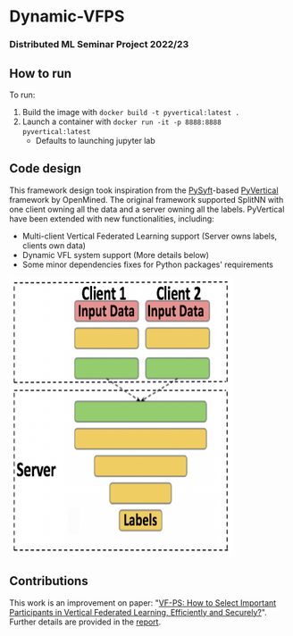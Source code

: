 # Dynamic-VFPS
### Distributed ML Seminar Project 2022/23

## How to run
To run:

1. Build the image with `docker build -t pyvertical:latest .`
1. Launch a container with `docker run -it -p 8888:8888 pyvertical:latest`
    - Defaults to launching jupyter lab

## Code design

This framework design took inspiration from the [PySyft](https://blog.openmined.org/tag/pysyft/)-based [PyVertical](https://github.com/OpenMined/PyVertical) framework by OpenMined. The original framework supported SplitNN with one client owning all the data and a server owning all the labels. PyVertical have been extended with new functionalities, including:
- Multi-client Vertical Federated Learning support (Server owns labels, clients own data)
- Dynamic VFL system support (More details below)
- Some minor dependencies fixes for Python packages' requirements

<img src="images/multi-client-splitnn.png" width="400" height="500"/> 

## Contributions

This work is an improvement on paper: "[VF-PS: How to Select Important Participants in Vertical Federated Learning, Efficiently and Securely?](https://openreview.net/forum?id=vNrSXIFJ9wz)".
Further details are provided in the [report](Report.pdf).